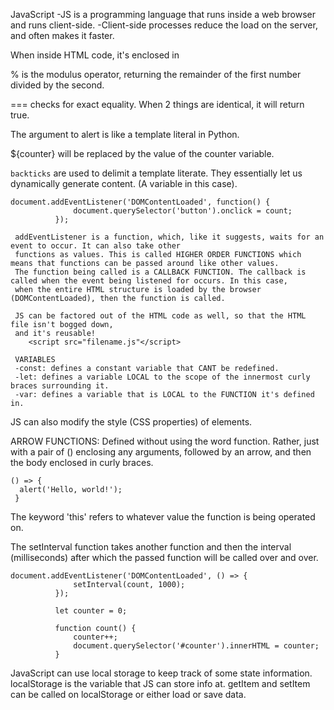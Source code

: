 JavaScript
-JS is a programming language that runs inside a web browser and runs client-side.
-Client-side processes reduce the load on the server, and often makes it faster.

When inside HTML code, it's enclosed in <script> tags. 

Some JS events:
- onmouseover : triggers when an element is hovered over
- onkeydown : triggers when a key is pressed
- onkeyup : triggers when a key is released
- onload : triggers when a page is loaded
- onblur : triggers when an object loses focus (when moving away from an input box, for example)

DOM: Document Object Model --> Essentially the contents of a webpage
- JS can manipulate and change the contents of the DOM.

              function hello() {
                  document.querySelector('h1').innerHTML = 'Goodbye!';
              }
- In this function, document refers to the current web page being displayed. 
- querySelector('tag') is a function that looks through a page for a certain CSS selector, and returns that element. Instead of 
  a tag, '.class' and '#id' can also be used.
- querySelector will only select and return the first result. 
- The innerHTML property of an element is the HTML content within the element's tags. 
 
let is a keyword used to define variables.

Conditional statements
    
    <script>
      let counter = 0;

      function count() {
          counter++;
          document.querySelector('#counter').innerHTML = counter;

          if (counter % 10 === 0) {
              alert(`Counter is at ${counter}!`);
          }
      }
  </script>

% is the modulus operator, returning the remainder of the first number divided by the second.

=== checks for exact equality. When 2 things are identical, it will return true. 

The argument to alert is like a template literal in Python. 

${counter} will be replaced by the value of the counter variable. 

` backticks ` are used to delimit a template literate. They essentially let us dynamically generate content. (A variable in this case).


    document.addEventListener('DOMContentLoaded', function() {
                  document.querySelector('button').onclick = count;
              });
              
     addEventListener is a function, which, like it suggests, waits for an event to occur. It can also take other
     functions as values. This is called HIGHER ORDER FUNCTIONS which means that functions can be passed around like other values.
     The function being called is a CALLBACK FUNCTION. The callback is called when the event being listened for occurs. In this case, 
     when the entire HTML structure is loaded by the browser (DOMContentLoaded), then the function is called. 
     
     JS can be factored out of the HTML code as well, so that the HTML file isn't bogged down,
     and it's reusable! 
        <script src="filename.js"</script>
     
     VARIABLES
     -const: defines a constant variable that CANT be redefined.
     -let: defines a variable LOCAL to the scope of the innermost curly braces surrounding it.
     -var: defines a variable that is LOCAL to the FUNCTION it's defined in. 
     
JS can also modify the style (CSS properties) of elements.
    
ARROW FUNCTIONS: Defined without using the word function. Rather, just with a pair of () enclosing
any arguments, followed by an arrow, and then the body enclosed in curly braces. 

    () => {
      alert('Hello, world!');
     }

The keyword 'this' refers to whatever value the function is being operated on. 

The setInterval function takes another function and then the interval (milliseconds) after 
which the passed function will be called over and over.

    document.addEventListener('DOMContentLoaded', () => {
                  setInterval(count, 1000);
              });

              let counter = 0;

              function count() {
                  counter++;
                  document.querySelector('#counter').innerHTML = counter;
              }

JavaScript can use local storage to keep track of some state information.
localStorage is the variable that JS can store info at. getItem and setItem can be called
on localStorage or either load or save data. 



